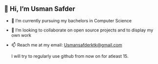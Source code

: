 ## 👋 Hi, I’m Usman Safder
- 👀 I’m currently pursuing my bachelors in Computer Science
- 💞️ I’m looking to collaborate on open source projects and to display my own work
- 📫 Reach me at my email:
  Usmansafderktk@gmail.com

  <p> I will try to regularly use github from now on for atleast 15. </p>

<!---
usmansafdarktk/usmansafdarktk is a ✨ special ✨ repository because its `README.md` (this file) appears on your GitHub profile.
You can click the Preview link to take a look at your changes.
--->
